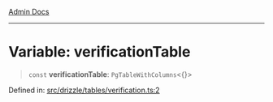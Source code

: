 [Admin Docs](/)

***

# Variable: verificationTable

> `const` **verificationTable**: `PgTableWithColumns`\<\{\}\>

Defined in: [src/drizzle/tables/verification.ts:2](https://github.com/PurnenduMIshra129th/talawa-api/blob/4369c9351f5b76f958b297b25ab2b17196210af9/src/drizzle/tables/verification.ts#L2)
